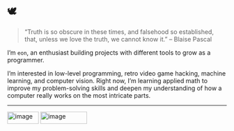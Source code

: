 ## 🕊️

>“Truth is so obscure in these times, and falsehood so established, that, unless we love the truth, we cannot know it.” – Blaise Pascal

I’m `eon`, an enthusiast building projects with different tools to grow as a programmer.

I’m interested in low-level programming, retro video game hacking, machine learning, and computer vision. Right now, I’m learning applied math to improve my problem-solving skills and deepen my understanding of how a computer really works on the most intricate parts.

- - - 

<img width="72" height="28" alt="image" src="https://github.com/user-attachments/assets/23b7c995-c61f-4059-b6cc-2166c8d1dfac" /> <img           width="107" height="28" alt="image" src="https://github.com/user-attachments/assets/f07fb489-16ea-4ccf-8cf3-ec0d62068695" /> 
 

